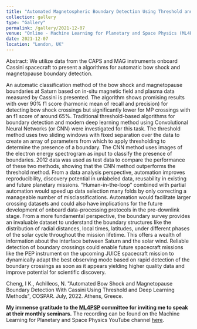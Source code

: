 ```yaml
---
title: "Automated Magnetospheric Boundary Detection Using Threshold and Deep Learning methods"
collection: gallery
type: "Gallery"
permalink: /gallery/2021-12-07
venue: "Online - Machine Learning for Planetary and Space Physics (ML4PSP) seminars"
date: 2021-12-07
location: "London, UK"
---
```


Abstract: We utilize data from the CAPS and MAG instruments onboard Cassini spacecraft to present a algorithms for automatic bow shock and magnetopause boundary detection.

An automatic classification method of the bow shock and magnetopause boundaries at Saturn based on in-situ magnetic field and plasma data measured by Cassini is presented. The algorithm shows promising results with over 90% f1 score (harmonic mean of recall and precision) for detecting bow shock crossings but significantly lower for MP crossings with an f1 score of around 65%. Traditional threshold-based algorithms for boundary detection and modern deep learning method using Convolutional Neural Networks (or CNN) were investigated for this task. The threshold method uses two sliding windows with fixed separation over the data to create an array of parameters from which to apply thresholding to determine the presence of a boundary. The CNN method uses images of the electron energy spectrogram as input to classify the presence of boundaries. 2012 data was used as test data to compare the performance of these two methods, showing that the CNN method outperforms the threshold method. From a data analysis perspective, automation improves reproducibility, discovery potential in unlabeled data, reusability in existing and future planetary missions. “Human-in-the-loop” combined with partial automation would speed up data selection many folds by only correcting a manageable number of misclassifications. Automation would facilitate larger crossing datasets and could also have implications for the future development of onboard data-processing protocols in the pre-downlink stage. From a more fundamental perspective, the boundary survey provides an invaluable dataset to understand the boundary structures like the distribution of radial distances, local times, latitudes, under different phases of the solar cycle throughout the mission lifetime. This offers a wealth of information about the interface between Saturn and the solar wind. Reliable detection of boundary crossings could enable future spacecraft missions like the PEP instrument on the upcoming JUICE spacecraft mission to dynamically adapt the best observing mode based on rapid detection of the boundary crossings as soon as it appears yielding higher quality data and improve potential for scientific discovery.

Cheng, I K., Achilleos, N. "Automated Bow Shock and Magnetopause Boundary Detection With Cassini Using Threshold and Deep Learning Methods", COSPAR. July, 2022. Athens, Greece.

**My immense gratitude to the [ML4PSP](https://ml4psp.github.io/) committee for inviting me to speak at their monthly seminars.** The recording can be found on the Machine Learning for Planetary and Space Physics YouTube channel [here](https://youtu.be/eSLz3rlwvsk?list=PL4kOs9mVzcpYiJ1YNd4g5HIdsj3FOQ0Rm).

